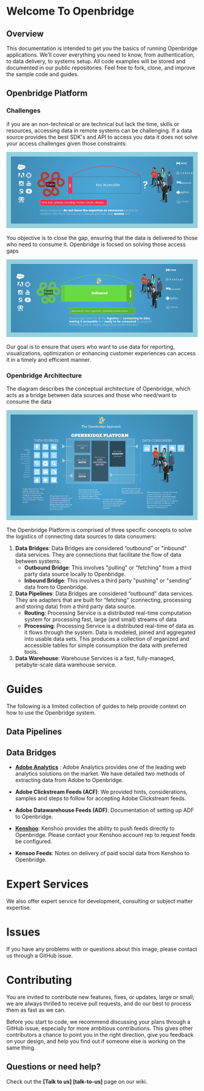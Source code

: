 # Welcome To Openbridge


## Overview

This documentation is intended to get you the basics of running Openbridge applications. We’ll cover everything you need to know, from authentication, to data delivery, to systems setup. All code examples will be stored and documented in our public repositories.
Feel free to fork, clone, and improve the sample code and guides.

## Openbridge Platform

### Challenges
if you are an non-technical or are technical but lack the time, skills or resources, accessing data in remote systems can be challenging. If a data source provides the best SDK's and API to access you data it does not solve your access challenges given those constraints:

![gap](./images/data-gap.png)

You objective is to close the gap, ensuring that the data is delivered to those who need to consume it. Openbridge is focsed on solving those access gaps

![gap](./images/data-access.png)

Our goal is to ensure that users who want to use data for reporting, visualizations, optimization or enhancing customer experiences can access it in a timely and efficient manner.

### Openbridge Architecture

The diagram describes the conceptual architecture of Openbridge, which acts as a bridge between data sources and those who need/want to consume the data

![architecture](./images/architecture.png)

The Openbridge Platform is comprised of three specific concepts to solve the logistics of connecting data sources to data consumers:

1. **Data Bridges**: Data Bridges are considered “outbound” or "inbound" data services. They are connections that facilitate the flow of data between systems.
    - **Outbound Bridge**: This involves "pulling" or "fetching” from a third party data source locally to Openbridge.
    - **Inbound Bridge**: This involves a third party "pushing" or "sending” data from to Openbridge.
2. **Data Pipelines**: Data Bridges are considered “outbound” data services. They are adapters that are built for “fetching”  (connecting, processing and storing data) from a third party data source.
    - **Routing**: Processing Service is a distributed real-time computation system for processing fast, large (and small) streams of data
    - **Processing**: Processing Service is a distributed real-time of data as it flows through the system. Data is modeled, joined and aggregated  into usable data sets. This produces a collection of organized and accessible tables for simple consumption the data with preferred tools.
3. **Data Warehouse**: Warehouse Services is a fast, fully-managed, petabyte-scale data warehouse service.

# Guides
The following is a limited collection of guides to help provide context on how to use the Openbridge system.

## Data Pipelines


## Data Bridges

- **[Adobe Analytics](http://www.adobe.com/solutions/digital-analytics.html)** : Adobe Analytics provides one of the leading web analytics solutions on the market. We have detailed two methods of extracting data from Adobe to Openbridge.

 - **Adobe Clickstream Feeds (ACF)**: We provided hints, considerations, samples and steps to follow for accepting Adobe Clickstream feeds.</p>

 - **Adobe Datawarehouse Feeds (ADF)**: Documentation of setting up ADF to Openbridge.</p>

</ul>

- **[Kenshoo](http://kenshoo.com)**: Kenshoo provides the ability to push feeds directly to Openbridge. Please contact your Kenshoo account rep to request feeds be configured.

 - **Kensoo Feeds**: Notes on delivery of paid social data from Kenshoo to Openbridge.


# Expert Services
We also offer expert service for development, consulting or subject matter expertise.

# Issues

If you have any problems with or questions about this image, please contact us through a GitHub issue.

# Contributing

You are invited to contribute new features, fixes, or updates, large or small; we are always thrilled to receive pull requests, and do our best to process them as fast as we can.

Before you start to code, we recommend discussing your plans through a GitHub issue, especially for more ambitious contributions. This gives other contributors a chance to point you in the right direction, give you feedback on your design, and help you find out if someone else is working on the same thing.



## Questions or need help?

Check out the **[Talk to us] [talk-to-us]** page on our wiki.
